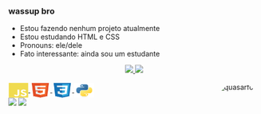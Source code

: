 ### wassup bro

- Estou fazendo nenhum projeto atualmente
- Estou estudando HTML e CSS
- Pronouns: ele/dele
- Fato interessante: ainda sou um estudante 
<div align="center">
  <a href="https://github.com/quasarcoding">
  <img height="180em" src="https://github-readme-stats.vercel.app/api?username=quasarcoding&show_icons=true&theme=dracula&include_all_commits=true&count_private=true"/>
  <img height="180em" src="https://github-readme-stats.vercel.app/api/top-langs/?username=quasarcoding&layout=compact&langs_count=7&theme=dracula"/>
</div>
  </div>
<div style="display: inline_block"><br>
  <img align="center" alt="quasarjs" height="30" width="40" src="https://raw.githubusercontent.com/devicons/devicon/master/icons/javascript/javascript-plain.svg">
  <img align="center" alt="quasarHTML" height="30" width="40" src="https://raw.githubusercontent.com/devicons/devicon/master/icons/html5/html5-original.svg">
  <img align="center" alt="quasarCSS" height="30" width="40" src="https://raw.githubusercontent.com/devicons/devicon/master/icons/css3/css3-original.svg">
  <img align="center" alt="quasarPython" height="30" width="40" src="https://raw.githubusercontent.com/devicons/devicon/master/icons/python/python-original.svg">
  <img align="right" alt="quasarfoto" height="150" style="border-radius:50px;" src="https://media.discordapp.net/attachments/852711237753110538/907955950021902356/2e9050f3b06437813514f0cf2cdd05ce.png">
</div>

<div> 
  <a href="https://www.youtube.com/channel/UCBwBenClty6ifhaOhQhhHig" target="_blank"><img src="https://img.shields.io/badge/YouTube-FF0000?style=for-the-badge&logo=youtube&logoColor=white" target="_blank"></a>
 <a href="https://discord.gg/87Z8sve5GV" target="_blank"><img src="https://img.shields.io/badge/Discord-7289DA?style=for-the-badge&logo=discord&logoColor=white" target="_blank"></a> 
 
</div>

